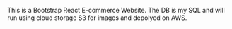 This is a Bootstrap React E-commerce Website. The DB is my SQL and will run using cloud storage S3 for images and depolyed on AWS.